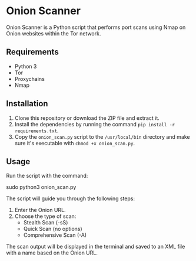 # Onion Scanner

Onion Scanner is a Python script that performs port scans using Nmap on Onion websites within the Tor network.

## Requirements

- Python 3
- Tor
- Proxychains
- Nmap

## Installation

1. Clone this repository or download the ZIP file and extract it.
2. Install the dependencies by running the command `pip install -r requirements.txt`.
3. Copy the `onion_scan.py` script to the `/usr/local/bin` directory and make sure it's executable with `chmod +x onion_scan.py`.

## Usage

Run the script with the command:

sudo python3 onion_scan.py


The script will guide you through the following steps:

1. Enter the Onion URL.
2. Choose the type of scan:
   - Stealth Scan (-sS)
   - Quick Scan (no options)
   - Comprehensive Scan (-A)

The scan output will be displayed in the terminal and saved to an XML file with a name based on the Onion URL.

